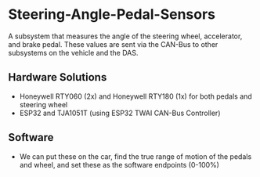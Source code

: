 # Steering-Angle-Pedal-Sensors

A subsystem that measures the angle of the steering wheel, accelerator, and brake pedal. These values are sent via the CAN-Bus to other subsystems on the vehicle and the DAS.

## Hardware Solutions

* Honeywell RTY060 (2x) and Honeywell RTY180 (1x) for both pedals and steering wheel
* ESP32 and TJA1051T (using ESP32 TWAI CAN-Bus Controller)

## Software

* We can put these on the car, find the true range of motion of the pedals and wheel, and set these as the software endpoints (0-100%)
